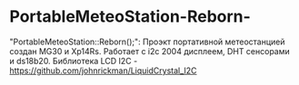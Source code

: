 # PortableMeteoStation-Reborn-
"PortableMeteoStation::Reborn();": Проэкт портативной метеостанцией создан MG30 и Xp14Rs. Работает с i2c 2004 дисплеем, DHT сенсорами и ds18b20. Библиотека LCD I2C - https://github.com/johnrickman/LiquidCrystal_I2C
